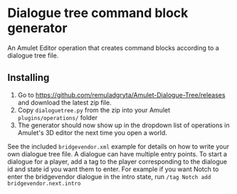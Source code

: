 # Dialogue tree command block generator
An Amulet Editor operation that creates command blocks according to a dialogue tree file.

## Installing
1. Go to https://github.com/remuladgryta/Amulet-Dialogue-Tree/releases and download the latest zip file.
2. Copy `dialoguetree.py` from the zip into your Amulet `plugins/operations/` folder
3. The generator should now show up in the dropdown list of operations in Amulet's 3D editor the next time you open a world.


See the included `bridgevendor.xml` example for details on how to write your own
dialogue tree file. A dialogue can have multiple entry points. To start a
dialogue for a player, add a tag to the player corresponding to the dialogue id
and state id you want them to enter. For example if you want Notch to enter the
bridgevendor dialogue in the intro state, run `/tag Notch add bridgevendor.next.intro`
